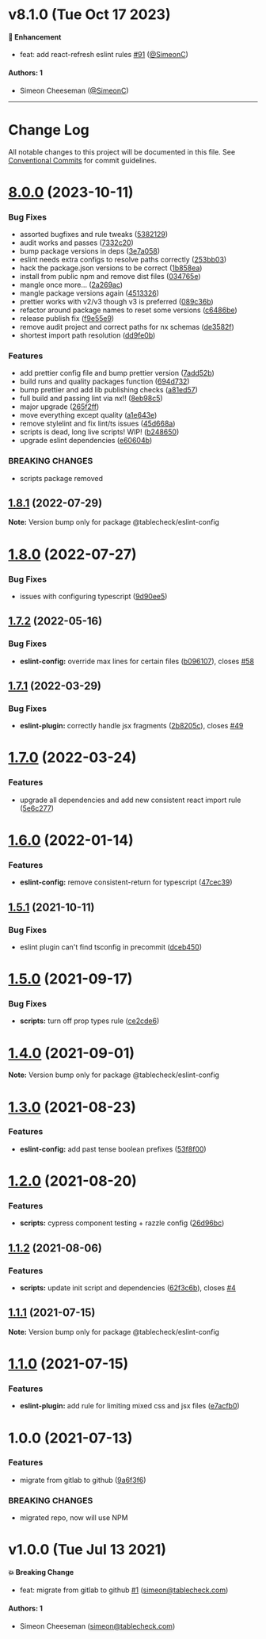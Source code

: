 # v8.1.0 (Tue Oct 17 2023)

#### 🚀 Enhancement

- feat: add react-refresh eslint rules [#91](https://github.com/tablecheck/tablecheck-react-system/pull/91) ([@SimeonC](https://github.com/SimeonC))

#### Authors: 1

- Simeon Cheeseman ([@SimeonC](https://github.com/SimeonC))

---

# Change Log

All notable changes to this project will be documented in this file.
See [Conventional Commits](https://conventionalcommits.org) for commit guidelines.

# [8.0.0](https://github.com/tablecheck/frontend/compare/@tablecheck/eslint-config@1.8.2...@tablecheck/eslint-config@8.0.0) (2023-10-11)


### Bug Fixes

* assorted bugfixes and rule tweaks ([5382129](https://github.com/tablecheck/frontend/commit/5382129275d2ed5d6c619ab1863fc2b8316e3b97))
* audit works and passes ([7332c20](https://github.com/tablecheck/frontend/commit/7332c2004082c17c20bd39fb3813d32a37af83d6))
* bump package versions in deps ([3e7a058](https://github.com/tablecheck/frontend/commit/3e7a0584f2a4e984a47c0d2431a2f6c532c6f794))
* eslint needs extra configs to resolve paths correctly ([253bb03](https://github.com/tablecheck/frontend/commit/253bb035111fe5031b621c7cf651ca99ffb68a15))
* hack the package.json versions to be correct ([1b858ea](https://github.com/tablecheck/frontend/commit/1b858eab9ba0de977087116603e4c1890b6d2afe))
* install from public npm and remove dist files ([034765e](https://github.com/tablecheck/frontend/commit/034765e7128a1e9e6fe5970d7dac57c207d0a221))
* mangle once more… ([2a269ac](https://github.com/tablecheck/frontend/commit/2a269ac580d662e0f63b9a90e2df96bc67dcd52c))
* mangle package versions again ([4513326](https://github.com/tablecheck/frontend/commit/4513326b88ed15769a35790ba0b6fea9af3648a7))
* prettier works with v2/v3 though v3 is preferred ([089c36b](https://github.com/tablecheck/frontend/commit/089c36b1fbbfd4583ed58f6a9570ecc980139abc))
* refactor around package names to reset some versions ([c6486be](https://github.com/tablecheck/frontend/commit/c6486be9e6e0f6ff2c79c48be484f99417db39b4))
* release publish fix ([f9e55e9](https://github.com/tablecheck/frontend/commit/f9e55e9cf3651cad4fd1d79d18735b9cea70396b))
* remove audit project and correct paths for nx schemas ([de3582f](https://github.com/tablecheck/frontend/commit/de3582f500210a398df306866072c66e89ea9668))
* shortest import path resolution ([dd9fe0b](https://github.com/tablecheck/frontend/commit/dd9fe0b1bd90611483ad33a6a254f925deb023ae))


### Features

* add prettier config file and bump prettier version ([7add52b](https://github.com/tablecheck/frontend/commit/7add52bfa6ffdaa065df490c8320f8025579a0d6))
* build runs and quality packages function ([694d732](https://github.com/tablecheck/frontend/commit/694d7327828f54794a5f4d9f6b56c116adb967d2))
* bump prettier and add lib publishing checks ([a81ed57](https://github.com/tablecheck/frontend/commit/a81ed574359fa226ca13f824a0c46cb94e524b69))
* full build and passing lint via nx!! ([8eb98c5](https://github.com/tablecheck/frontend/commit/8eb98c51c72335db82550536acb35881958eea8c))
* major upgrade ([265f2ff](https://github.com/tablecheck/frontend/commit/265f2ffe33dd2afbd7c41ec261558a405a6eb67f))
* move everything except quality ([a1e643e](https://github.com/tablecheck/frontend/commit/a1e643eb8f2299623d070b56fc85e982dd088655))
* remove stylelint and fix lint/ts issues ([45d668a](https://github.com/tablecheck/frontend/commit/45d668a3cd220a5d112f1a3fcef8c2a0ee100933))
* scripts is dead, long live scripts! WIP! ([b248650](https://github.com/tablecheck/frontend/commit/b2486506f43f40ed98a602e309fe3b58dcb845d5))
* upgrade eslint dependencies ([e60604b](https://github.com/tablecheck/frontend/commit/e60604bcf9e5389f51cbe0b828d95198ab78931a))


### BREAKING CHANGES

* scripts package removed





## [1.8.1](https://github.com/tablecheck/frontend/compare/@tablecheck/eslint-config@1.8.0...@tablecheck/eslint-config@1.8.1) (2022-07-29)

**Note:** Version bump only for package @tablecheck/eslint-config





# [1.8.0](https://github.com/tablecheck/frontend/compare/@tablecheck/eslint-config@1.7.2...@tablecheck/eslint-config@1.8.0) (2022-07-27)


### Bug Fixes

* issues with configuring typescript ([9d90ee5](https://github.com/tablecheck/frontend/commit/9d90ee587802eefc1dc11b6d2b6a36605086c2d7))





## [1.7.2](https://github.com/tablecheck/frontend/compare/@tablecheck/eslint-config@1.7.1...@tablecheck/eslint-config@1.7.2) (2022-05-16)


### Bug Fixes

* **eslint-config:** override max lines for certain files ([b096107](https://github.com/tablecheck/frontend/commit/b0961073078aee1c6b0aef7117ba699f7a8fb6d5)), closes [#58](https://github.com/tablecheck/frontend/issues/58)





## [1.7.1](https://github.com/tablecheck/frontend/compare/@tablecheck/eslint-config@1.7.0...@tablecheck/eslint-config@1.7.1) (2022-03-29)


### Bug Fixes

* **eslint-plugin:** correctly handle jsx fragments ([2b8205c](https://github.com/tablecheck/frontend/commit/2b8205c25e323cdbf7f4c7e5e86f5b5280100a80)), closes [#49](https://github.com/tablecheck/frontend/issues/49)





# [1.7.0](https://github.com/tablecheck/frontend/compare/@tablecheck/eslint-config@1.6.0...@tablecheck/eslint-config@1.7.0) (2022-03-24)


### Features

* upgrade all dependencies and add new consistent react import rule ([5e6c277](https://github.com/tablecheck/frontend/commit/5e6c277cc49fe7bb95aa266dc06894afa2e53d58))





# [1.6.0](https://github.com/tablecheck/frontend/compare/@tablecheck/eslint-config@1.5.1...@tablecheck/eslint-config@1.6.0) (2022-01-14)


### Features

* **eslint-config:** remove consistent-return for typescript ([47cec39](https://github.com/tablecheck/frontend/commit/47cec39261b7ca42101f0b2af21eac0d92f3b634))





## [1.5.1](https://github.com/tablecheck/frontend/compare/@tablecheck/eslint-config@1.5.0...@tablecheck/eslint-config@1.5.1) (2021-10-11)


### Bug Fixes

* eslint plugin can't find tsconfig in precommit ([dceb450](https://github.com/tablecheck/frontend/commit/dceb450b282d8b90e60eb3c333d0d3d674ca5f43))





# [1.5.0](https://github.com/tablecheck/frontend/compare/@tablecheck/eslint-config@1.4.0...@tablecheck/eslint-config@1.5.0) (2021-09-17)


### Bug Fixes

* **scripts:** turn off prop types rule ([ce2cde6](https://github.com/tablecheck/frontend/commit/ce2cde6732b3874c3ab6f6f210fc3c89aced18bf))





# [1.4.0](https://github.com/tablecheck/frontend/compare/@tablecheck/eslint-config@1.3.0...@tablecheck/eslint-config@1.4.0) (2021-09-01)

**Note:** Version bump only for package @tablecheck/eslint-config





# [1.3.0](https://github.com/tablecheck/frontend/compare/@tablecheck/eslint-config@1.2.0...@tablecheck/eslint-config@1.3.0) (2021-08-23)


### Features

* **eslint-config:** add past tense boolean prefixes ([53f8f00](https://github.com/tablecheck/frontend/commit/53f8f00bce1f4be3fcbdaa46d3a5592794fe557b))





# [1.2.0](https://github.com/tablecheck/frontend/compare/@tablecheck/eslint-config@1.1.2...@tablecheck/eslint-config@1.2.0) (2021-08-20)


### Features

* **scripts:** cypress component testing + razzle config ([26d96bc](https://github.com/tablecheck/frontend/commit/26d96bc198c03ce22911b37d3032a24e1d3a5154))





## [1.1.2](https://github.com/tablecheck/frontend/compare/@tablecheck/eslint-config@1.1.1...@tablecheck/eslint-config@1.1.2) (2021-08-06)


### Features

* **scripts:** update init script and dependencies ([62f3c6b](https://github.com/tablecheck/frontend/commit/62f3c6b087b3a7f58e7894ff106dba73ef0ae499)), closes [#4](https://github.com/tablecheck/frontend/issues/4)





## [1.1.1](https://github.com/tablecheck/frontend/compare/@tablecheck/eslint-config@1.1.0...@tablecheck/eslint-config@1.1.1) (2021-07-15)

**Note:** Version bump only for package @tablecheck/eslint-config





# [1.1.0](https://github.com/tablecheck/frontend/compare/@tablecheck/eslint-config@1.0.0...@tablecheck/eslint-config@1.1.0) (2021-07-15)


### Features

* **eslint-plugin:** add rule for limiting mixed css and jsx files ([e7acfb0](https://github.com/tablecheck/frontend/commit/e7acfb0e46b0d78211547be0282cedc679a31500))





# 1.0.0 (2021-07-13)


### Features

* migrate from gitlab to github ([9a6f3f6](https://github.com/tablecheck/frontend/commit/9a6f3f6cd0c1b6f6eb1bce216aa0d3e66dede442))


### BREAKING CHANGES

* migrated repo, now will use NPM





# v1.0.0 (Tue Jul 13 2021)

#### 💥 Breaking Change

- feat: migrate from gitlab to github [#1](https://github.com/tablecheck/frontend/pull/1) (simeon@tablecheck.com)

#### Authors: 1

- Simeon Cheeseman (simeon@tablecheck.com)
